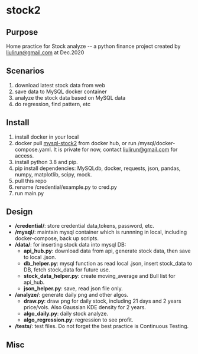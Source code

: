 <h1>stock2</h1>

<h2>Purpose</h2>

Home practice for Stock analyze -- a python finance project
created by liulirun@gmail.com at Dec.2020

<h2>Scenarios</h2>

1. download latest stock data from web
2. save data to MySQL docker container
3. analyze the stock data based on MySQL data
4. do regression, find pattern, etc

<h2>Install</h2>

1. install docker in your local
2. docker pull [mysql-stock2](https://hub.docker.com/repository/docker/liulirun/mysql-stock2) from docker hub, or run /mysql/docker-compose.yaml. It is private for now, contact liulirun@gmail.com for access.
3. install python 3.8 and pip. 
4. pip install dependencies: MySQLdb, docker, requests, json, pandas, numpy, matplotlib, scipy, mock.
5. pull this repo
6. rename /credential/example.py to cred.py
7. run main.py


<h2>Design</h2>

- **/credential/**: store credential data,tokens, password, etc.
- **/mysql/**: maintain mysql container which is runnning in local, including docker-compose, back up scripts.
- **/data/**: for inserting stock data into mysql DB:
    - **api_hub.py**: download data from api, generate stock data, then save to local .json.
    - **db_helper.py**: mysql function as read local .json, insert stock_data to DB, fetch stock_data for future use.
    - **stock_data_helper.py**: create moving_average and Bull list for api_hub.
    - **json_helper.py**: save, read json file only.
- **/analyze/**: generate daily png and other algos. 
    - **draw.py**: draw png for daily stock, including 21 days and 2 years price/vols. Also Gaussian KDE density for 2 years.
    - **algo_daily.py**: daily stock analyze.
    - **algo_regression.py**: regression to see profit.
- **/tests/**: test files. Do not forget the best practice is Continuous Testing.


<h2>Misc</h2>








